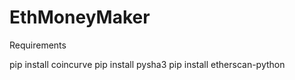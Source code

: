 # EthMoneyMaker

Requirements

pip install coincurve
pip install pysha3
pip install etherscan-python
